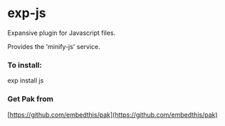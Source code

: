 exp-js
===

Expansive plugin for Javascript files.

Provides the 'minify-js' service.

### To install:

exp install js

### Get Pak from

[https://github.com/embedthis/pak](https://github.com/embedthis/pak)
